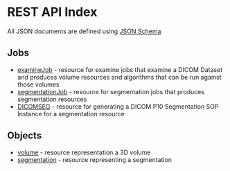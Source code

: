 # REST API Index

All JSON documents are defined using [JSON Schema](http://json-schema.org/)

## Jobs

* [examineJob](examineJob.md) - resource for examine jobs that examine a DICOM Dataset and produces volume resources and
  algorithms that can be run against those volumes
* [segmentationJob](segmentationJob.md) - resource for segmentation jobs that produces segmentation resources
* [DICOMSEG](DICOMSEG.md) - resource for generating a DICOM P10 Segmentation SOP Instance for a segmentation resource

## Objects

* [volume](volume.md) - resource representation a 3D volume
* [segmentation](segmentation.md) - resource representing a segmentation

